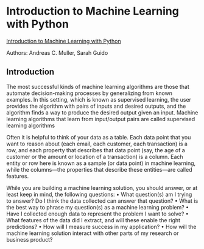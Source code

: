 # Introduction to Machine Learning with Python

[Introduction to Machine Learning with Python](https://learning.oreilly.com/library/view/introduction-to-machine/9781449369880/)

Authors: Andreas C. Muller, Sarah Guido

## Introduction

The most successful kinds of machine learning algorithms are those that automate decision-making processes by generalizing from known examples. In this setting, which is known as supervised learning, the user provides the algorithm with pairs of inputs and desired outputs, and the algorithm finds a way to produce the desired output given an input.
Machine learning algorithms that learn from input/output pairs are called supervised learning algorithms

Often it is helpful to think of your data as a table. 
Each data point that you want to reason about (each email, each customer, each transaction) is a row, and each property that describes that data point (say, the age of a customer or the amount or location of a transaction) is a column.
Each entity or row here is known as a sample (or data point) in machine learning, while the columns—the properties that describe these entities—are called features.


While you are building a machine learning solution, you should answer, or at least keep in mind, the following questions:
	• What question(s) am I trying to answer? Do I think the data collected can answer that question?
	• What is the best way to phrase my question(s) as a machine learning problem?
	• Have I collected enough data to represent the problem I want to solve?
	• What features of the data did I extract, and will these enable the right predictions?
	• How will I measure success in my application?
	• How will the machine learning solution interact with other parts of my research or business product?

